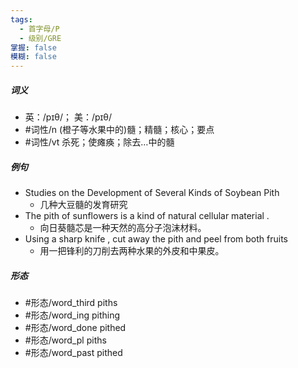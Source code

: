 ```yaml
---
tags:
  - 首字母/P
  - 级别/GRE
掌握: false
模糊: false
---
```

##### 词义
- 英：/pɪθ/； 美：/pɪθ/
- #词性/n  (橙子等水果中的)髓；精髓；核心；要点
- #词性/vt  杀死；使瘫痪；除去…中的髓
##### 例句
- Studies on the Development of Several Kinds of Soybean Pith
	- 几种大豆髓的发育研究
- The pith of sunflowers is a kind of natural cellular material .
	- 向日葵髓芯是一种天然的高分子泡沫材料。
- Using a sharp knife , cut away the pith and peel from both fruits
	- 用一把锋利的刀削去两种水果的外皮和中果皮。
##### 形态
- #形态/word_third piths
- #形态/word_ing pithing
- #形态/word_done pithed
- #形态/word_pl piths
- #形态/word_past pithed
